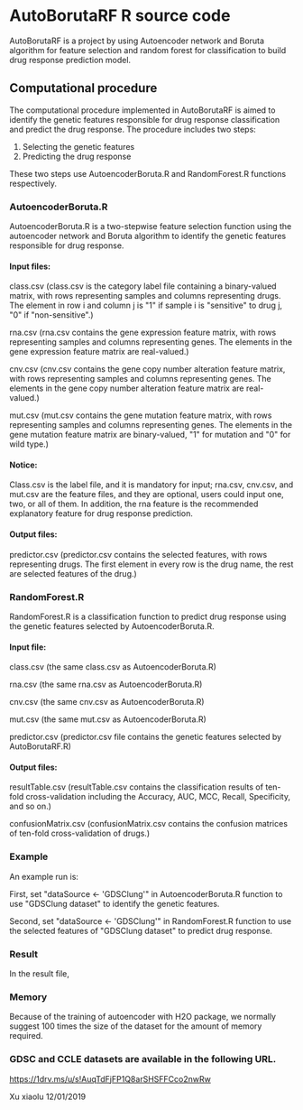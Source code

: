# AutoBorutaRF R source code
AutoBorutaRF is a project by using Autoencoder network and Boruta algorithm for feature selection and random forest for classification to build drug response prediction model.

## Computational procedure
The computational procedure implemented in AutoBorutaRF is aimed to identify the genetic features responsible for drug response classification and predict the drug response. The procedure includes two steps:
1. Selecting the genetic features
2. Predicting the drug response

These two steps use AutoencoderBoruta.R and RandomForest.R functions respectively.

### AutoencoderBoruta.R
AutoencoderBoruta.R is a two-stepwise feature selection function using the autoencoder network and Boruta algorithm to identify the genetic features responsible for drug response.
 
#### Input files:   
class.csv 
(class.csv is the category label file containing a binary-valued matrix, with rows representing samples and columns representing drugs. The element in row i and column j is "1" if sample i is "sensitive" to drug j, "0" if "non-sensitive".) 

rna.csv
(rna.csv contains the gene expression feature matrix, with rows representing samples and columns representing genes. The elements in the gene expression feature matrix are real-valued.)

cnv.csv
(cnv.csv contains the gene copy number alteration feature matrix, with rows representing samples and columns representing genes. The elements in the gene copy number alteration feature matrix are real-valued.)

mut.csv
(mut.csv contains the gene mutation feature matrix, with rows representing samples and columns representing genes. The elements in the gene mutation feature matrix are binary-valued, "1" for mutation and "0" for wild type.)

#### Notice: 
Class.csv is the label file, and it is mandatory for input; rna.csv, cnv.csv, and mut.csv are the feature files, and they are optional, users could input one, two, or all of them. In addition, the rna feature is the recommended explanatory feature for drug response prediction.

#### Output files:
predictor.csv
(predictor.csv contains the selected features, with rows representing drugs. The first element in every row is the drug name, the rest are selected features of the drug.)

### RandomForest.R
RandomForest.R is a classification function to predict drug response using the genetic features selected by AutoencoderBoruta.R.

#### Input file: 
class.csv (the same class.csv as AutoencoderBoruta.R)

rna.csv (the same rna.csv as AutoencoderBoruta.R)

cnv.csv (the same cnv.csv as AutoencoderBoruta.R)

mut.csv (the same mut.csv as AutoencoderBoruta.R)

predictor.csv (predictor.csv file contains the genetic features selected by AutoBorutaRF.R)

#### Output files: 
resultTable.csv
(resultTable.csv contains the classification results of ten-fold cross-validation including the Accuracy, AUC, MCC, Recall, Specificity, and so on.)

confusionMatrix.csv
(confusionMatrix.csv contains the confusion matrices of ten-fold cross-validation of drugs.)

### Example
An example run is:

First, set "dataSource <- 'GDSClung'" in AutoencoderBoruta.R function to use "GDSClung dataset" to identify the genetic features.

Second, set "dataSource <- 'GDSClung'" in RandomForest.R function to use the selected features of "GDSClung dataset" to predict drug response.

### Result
In the result file, 

### Memory
Because of the training of autoencoder with H2O package, we normally suggest 100 times the size of the dataset for the amount of memory required.


### GDSC and CCLE datasets are available in the following URL.  
https://1drv.ms/u/s!AuqTdFjFP1Q8arSHSFFCco2nwRw

Xu xiaolu 12/01/2019
